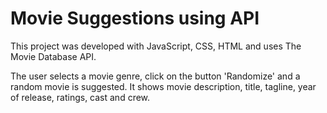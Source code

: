 # Movie Suggestions using API

This project was developed with JavaScript, CSS, HTML and uses The Movie Database API.

The user selects a movie genre, click on the button 'Randomize' and a random movie is suggested. It shows movie description, title, tagline, year of release, ratings, cast and crew.